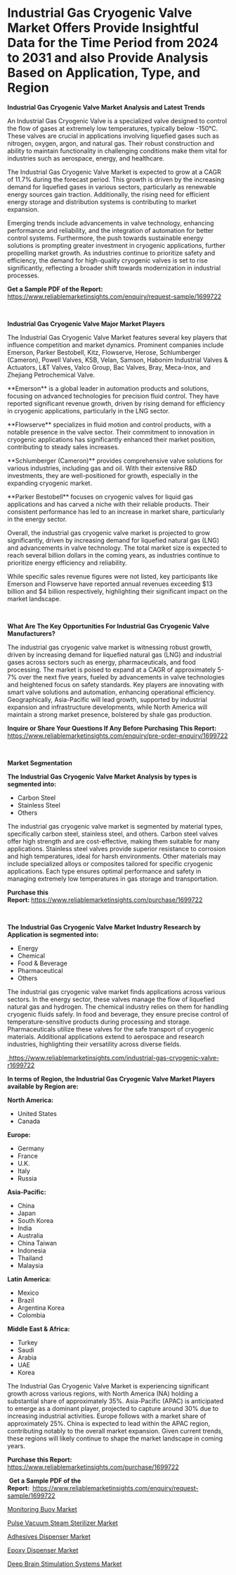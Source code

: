 <p><h1>Industrial Gas Cryogenic Valve Market Offers Provide Insightful Data for the Time Period from 2024 to 2031 and also Provide Analysis Based on Application, Type, and Region</h1></p><p><strong>Industrial Gas Cryogenic Valve Market Analysis and Latest Trends</strong></p>
<p><p>An Industrial Gas Cryogenic Valve is a specialized valve designed to control the flow of gases at extremely low temperatures, typically below -150°C. These valves are crucial in applications involving liquefied gases such as nitrogen, oxygen, argon, and natural gas. Their robust construction and ability to maintain functionality in challenging conditions make them vital for industries such as aerospace, energy, and healthcare.</p><p>The Industrial Gas Cryogenic Valve Market is expected to grow at a CAGR of 11.7% during the forecast period. This growth is driven by the increasing demand for liquefied gases in various sectors, particularly as renewable energy sources gain traction. Additionally, the rising need for efficient energy storage and distribution systems is contributing to market expansion. </p><p>Emerging trends include advancements in valve technology, enhancing performance and reliability, and the integration of automation for better control systems. Furthermore, the push towards sustainable energy solutions is prompting greater investment in cryogenic applications, further propelling market growth. As industries continue to prioritize safety and efficiency, the demand for high-quality cryogenic valves is set to rise significantly, reflecting a broader shift towards modernization in industrial processes.</p></p>
<p><strong>Get a Sample PDF of the Report:&nbsp;</strong> <a href="https://www.reliablemarketinsights.com/enquiry/request-sample/1699722?utm_campaign=1331&utm_medium=2&utm_source=Github&utm_content=ia&utm_term=20102024&utm_id=industrial-gas-cryogenic-valve">https://www.reliablemarketinsights.com/enquiry/request-sample/1699722</a></p>
<p>&nbsp;</p>
<p><strong>Industrial Gas Cryogenic Valve Major Market Players</strong></p>
<p><p>The Industrial Gas Cryogenic Valve Market features several key players that influence competition and market dynamics. Prominent companies include Emerson, Parker Bestobell, Kitz, Flowserve, Herose, Schlumberger (Cameron), Powell Valves, KSB, Velan, Samson, Habonim Industrial Valves & Actuators, L&T Valves, Valco Group, Bac Valves, Bray, Meca-Inox, and Zhejiang Petrochemical Valve.</p><p>**Emerson** is a global leader in automation products and solutions, focusing on advanced technologies for precision fluid control. They have reported significant revenue growth, driven by rising demand for efficiency in cryogenic applications, particularly in the LNG sector.</p><p>**Flowserve** specializes in fluid motion and control products, with a notable presence in the valve sector. Their commitment to innovation in cryogenic applications has significantly enhanced their market position, contributing to steady sales increases.</p><p>**Schlumberger (Cameron)** provides comprehensive valve solutions for various industries, including gas and oil. With their extensive R&D investments, they are well-positioned for growth, especially in the expanding cryogenic market.</p><p>**Parker Bestobell** focuses on cryogenic valves for liquid gas applications and has carved a niche with their reliable products. Their consistent performance has led to an increase in market share, particularly in the energy sector.</p><p>Overall, the industrial gas cryogenic valve market is projected to grow significantly, driven by increasing demand for liquefied natural gas (LNG) and advancements in valve technology. The total market size is expected to reach several billion dollars in the coming years, as industries continue to prioritize energy efficiency and reliability.</p><p>While specific sales revenue figures were not listed, key participants like Emerson and Flowserve have reported annual revenues exceeding $13 billion and $4 billion respectively, highlighting their significant impact on the market landscape.</p></p>
<p>&nbsp;</p>
<p><strong>What Are The Key Opportunities For Industrial Gas Cryogenic Valve Manufacturers?</strong></p>
<p><p>The industrial gas cryogenic valve market is witnessing robust growth, driven by increasing demand for liquefied natural gas (LNG) and industrial gases across sectors such as energy, pharmaceuticals, and food processing. The market is poised to expand at a CAGR of approximately 5-7% over the next five years, fueled by advancements in valve technologies and heightened focus on safety standards. Key players are innovating with smart valve solutions and automation, enhancing operational efficiency. Geographically, Asia-Pacific will lead growth, supported by industrial expansion and infrastructure developments, while North America will maintain a strong market presence, bolstered by shale gas production.</p></p>
<p><strong>Inquire or Share Your Questions If Any Before Purchasing This Report:</strong> <a href="https://www.reliablemarketinsights.com/enquiry/pre-order-enquiry/1699722?utm_campaign=1331&utm_medium=2&utm_source=Github&utm_content=ia&utm_term=20102024&utm_id=industrial-gas-cryogenic-valve">https://www.reliablemarketinsights.com/enquiry/pre-order-enquiry/1699722</a></p>
<p>&nbsp;</p>
<p><strong>Market Segmentation</strong></p>
<p><strong>The Industrial Gas Cryogenic Valve Market Analysis by types is segmented into:</strong></p>
<p><ul><li>Carbon Steel</li><li>Stainless Steel</li><li>Others</li></ul></p>
<p><p>The industrial gas cryogenic valve market is segmented by material types, specifically carbon steel, stainless steel, and others. Carbon steel valves offer high strength and are cost-effective, making them suitable for many applications. Stainless steel valves provide superior resistance to corrosion and high temperatures, ideal for harsh environments. Other materials may include specialized alloys or composites tailored for specific cryogenic applications. Each type ensures optimal performance and safety in managing extremely low temperatures in gas storage and transportation.</p></p>
<p><strong>Purchase this Report:&nbsp;</strong><a href="https://www.reliablemarketinsights.com/purchase/1699722?utm_campaign=1331&utm_medium=2&utm_source=Github&utm_content=ia&utm_term=20102024&utm_id=industrial-gas-cryogenic-valve">https://www.reliablemarketinsights.com/purchase/1699722</a></p>
<p>&nbsp;</p>
<p><strong>The Industrial Gas Cryogenic Valve Market Industry Research by Application is segmented into:</strong></p>
<p><ul><li>Energy</li><li>Chemical</li><li>Food & Beverage</li><li>Pharmaceutical</li><li>Others</li></ul></p>
<p><p>The industrial gas cryogenic valve market finds applications across various sectors. In the energy sector, these valves manage the flow of liquefied natural gas and hydrogen. The chemical industry relies on them for handling cryogenic fluids safely. In food and beverage, they ensure precise control of temperature-sensitive products during processing and storage. Pharmaceuticals utilize these valves for the safe transport of cryogenic materials. Additional applications extend to aerospace and research industries, highlighting their versatility across diverse fields.</p></p>
<p><a href="https://www.reliablemarketinsights.com/industrial-gas-cryogenic-valve-r1699722?utm_campaign=1331&utm_medium=2&utm_source=Github&utm_content=ia&utm_term=20102024&utm_id=industrial-gas-cryogenic-valve">&nbsp;https://www.reliablemarketinsights.com/industrial-gas-cryogenic-valve-r1699722</a></p>
<p><strong>In terms of Region, the Industrial Gas Cryogenic Valve Market Players available by Region are:</strong></p>
<p>
    <p> <strong> North America: </strong>
        <ul>
            <li>United States</li>
            <li>Canada</li>
        </ul>
        </p> 
    <p> <strong> Europe: </strong>
        <ul>
            <li>Germany</li>
            <li>France</li>
            <li>U.K.</li>
            <li>Italy</li>
            <li>Russia</li>
        </ul>
        </p> 
    <p> <strong> Asia-Pacific: </strong>
        <ul>
            <li>China</li>
            <li>Japan</li>
            <li>South Korea</li>
            <li>India</li>
            <li>Australia</li>
            <li>China Taiwan</li>
            <li>Indonesia</li>
            <li>Thailand</li>
            <li>Malaysia</li>
        </ul>
        </p> 
    <p> <strong> Latin America: </strong>
        <ul>
            <li>Mexico</li>
            <li>Brazil</li>
            <li>Argentina Korea</li>
            <li>Colombia</li>
        </ul>
        </p> 
    <p> <strong> Middle East & Africa: </strong>
        <ul>
            <li>Turkey</li>
            <li>Saudi</li>
            <li>Arabia</li>
            <li>UAE</li>
            <li>Korea</li>
        </ul>
    </p>
    </p>
<p><p>The Industrial Gas Cryogenic Valve Market is experiencing significant growth across various regions, with North America (NA) holding a substantial share of approximately 35%. Asia-Pacific (APAC) is anticipated to emerge as a dominant player, projected to capture around 30% due to increasing industrial activities. Europe follows with a market share of approximately 25%. China is expected to lead within the APAC region, contributing notably to the overall market expansion. Given current trends, these regions will likely continue to shape the market landscape in coming years.</p></p>
<p><strong>Purchase this Report: </strong><a href="https://www.reliablemarketinsights.com/purchase/1699722?utm_campaign=1331&utm_medium=2&utm_source=Github&utm_content=ia&utm_term=20102024&utm_id=industrial-gas-cryogenic-valve">https://www.reliablemarketinsights.com/purchase/1699722</a></p>
<p>&nbsp;<strong>Get a Sample PDF of the Report:&nbsp;&nbsp;</strong><a href="https://www.reliablemarketinsights.com/enquiry/request-sample/1699722?utm_campaign=1331&utm_medium=2&utm_source=Github&utm_content=ia&utm_term=20102024&utm_id=industrial-gas-cryogenic-valve">https://www.reliablemarketinsights.com/enquiry/request-sample/1699722</a></p>
<p><strong></strong></p>
<p><p><a href="https://issuu.com/reportprime-2/docs/monitoring-buoy-market-size-2030.pp_813ce95d87be50?utm_campaign=1331&utm_medium=2&utm_source=Github&utm_content=ia&utm_term=20102024&utm_id=industrial-gas-cryogenic-valve">Monitoring Buoy Market</a></p><p><a href="https://www.linkedin.com/pulse/pulse-vacuum-steam-sterilizer-momentum-charting-12-cagr-wzhue?utm_campaign=1331&utm_medium=2&utm_source=Github&utm_content=ia&utm_term=20102024&utm_id=industrial-gas-cryogenic-valve">Pulse Vacuum Steam Sterilizer Market</a></p><p><a href="https://www.linkedin.com/pulse/adhesives-dispenser-market-global-regional-analysis-2024-2031-v6nif?utm_campaign=1331&utm_medium=2&utm_source=Github&utm_content=ia&utm_term=20102024&utm_id=industrial-gas-cryogenic-valve">Adhesives Dispenser Market</a></p><p><a href="https://www.linkedin.com/pulse/epoxy-dispenser-market-research-report-forecast-growth-prospects-kpruf?utm_campaign=1331&utm_medium=2&utm_source=Github&utm_content=ia&utm_term=20102024&utm_id=industrial-gas-cryogenic-valve">Epoxy Dispenser Market</a></p><p><a href="https://www.linkedin.com/pulse/emerging-trends-deep-brain-stimulation-systems-market-qigme?utm_campaign=1331&utm_medium=2&utm_source=Github&utm_content=ia&utm_term=20102024&utm_id=industrial-gas-cryogenic-valve">Deep Brain Stimulation Systems Market</a></p></p>